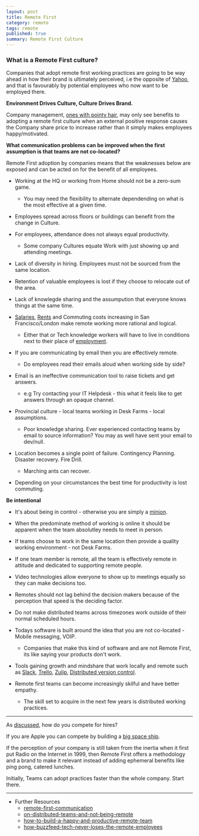 ```yaml
---
layout: post
title: Remote First
category: remote
tags: remote
published: true
summary: Remote First Culture
---
```


### What is a Remote First culture?

Companies that adopt remote first working practices are going to be way ahead in how their brand is ultimately perceived, i.e the opposite of [Yahoo](http://allthingsd.com/20130222/physically-together-heres-the-internal-yahoo-no-work-from-home-memo-which-extends-beyond-remote-workers/), and that is favourably by potential employees who now want to be employed there.

**Environment Drives Culture, Culture Drives Brand.**

Company management, [ones with pointy hair](http://dilbert.com/strip/2001-12-16), may only see benefits to adopting a remote first culture when an external positive response causes the Company share price to increase rather than it simply makes employees happy/motivated.

**What communication problems can be improved when the first assumption is that teams are not co-located?**

Remote First adoption by companies means that the weaknesses below are exposed and can be acted on for the benefit of all employees.

* Working at the HQ or working from Home should not be a zero-sum game.
  * You may need the flexibility to alternate dependending on what is the most effective at a given time.

* Employees spread across floors or buildings can benefit from the change in Culture. 

* For employees, attendance does not always equal productivity.
  * Some company Cultures equate Work with just showing up and attending meetings.

* Lack of diversity in hiring. Employees must not be sourced from the same location.

* Retention of valuable employees is lost if they choose to relocate out of the area.

* Lack of knowlegde sharing and the assumpution that everyone knows things at the same time.

* [Salaries](http://www.glassdoor.com/Salaries/san-francisco-software-engineer-salary-SRCH_IL.0,13_IM759_KO14,31.htm), [Rents](http://priceonomics.com/the-san-francisco-rent-explosion-part-iii/) and Commuting costs increasing in San Francisco/London make remote working more rational and logical.
  * Either that or Tech knowledge workers will have to live in conditions next to their place of [employment](https://www.apple.com/supplier-responsibility/progress-report/).
 
* If you are communicating by email then you are effectively remote.
  * Do employees read their emails aloud when working side by side?

* Email is an ineffective communication tool to raise tickets and get answers.
  * e.g Try contacting your IT Helpdesk - this what it feels like to get answers through an opaque channel.

* Provincial culture - local teams working in Desk Farms - local assumptions.
  * Poor knowledge sharing. Ever experienced contacting teams by email to source information? You may as well have sent your email to dev/null.

* Location becomes a single point of failure. Contingency Planning. Disaster recovery. Fire Drill.
  * Marching ants can recover.
 
* Depending on your circumstances the best time for productivity is lost commuting.

**Be intentional**

* It's about being in control - otherwise you are simply a [minion](http://www.minionsmovie.com/minions.html).

* When the predominate method of working is online it should be apparent when the team absolutley needs to meet in person.

* If teams choose to work in the same location then provide a quality working environment - not Desk Farms.

* If one team member is remote, all the team is effectively remote in attitude and dedicated to supporting remote people.

* Video technologies allow everyone to show up to meetings equally so they can make decisions too.

* Remotes should not lag behind the decision makers because of the perception that speed is the deciding factor.

* Do not make distributed teams across timezones work outside of their normal scheduled hours.

* Todays software is built around the idea that you are not co-located - Mobile messaging, VOIP.
  * Companies that make this kind of software and are not Remote First, its like saying your products don't work.

* Tools gaining growth and mindshare that work locally and remote such as [Slack](https://slack.com/), [Trello](https://trello.com/), [Zulip](https://zulip.org/), [Distributed version control](https://github.com).

* Remote first teams can become increasingly skilful and have better empathy.
  * The skill set to acquire in the next few years is distributed working practices.
  
___

As [discussed](/facebook/2015/04/05/Facebook-openplan/), how do you compete for hires?

If you are Apple you can compete by building a [big space ship](http://www.cupertino.org/index.aspx?page=1107).

If the perception of your company is still taken from the inertia when it first put Radio on the Internet in 1999, then Remote First offers a methodology and a brand to make it relevant instead of adding ephemeral benefits like ping pong, catered lunches.

Initially, Teams can adopt practices faster than the whole company. Start there.

___

* Further Resources
  * [remote-first-communication](http://spin.atomicobject.com/2015/01/30/remote-first-communication/)
  * [on-distributed-teams-and-not-being-remote](http://beero.ps/2015/02/02/on-distributed-teams-and-not-being-remote/)
  * [how-to-build-a-happy-and-productive-remote-team](http://femgineer.com/2015/01/how-to-build-a-happy-and-productive-remote-team/)
  * [how-buzzfeed-tech-never-loses-the-remote-employees](http://www.buzzfeed.com/benronne/how-buzzfeed-tech-never-loses-the-remote-employees)
